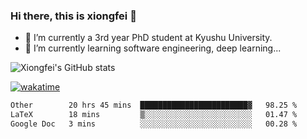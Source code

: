 ### Hi there, this is xiongfei 👋


- 🔭 I’m currently a 3rd year PhD student at Kyushu University.
- 🌱 I’m currently learning software engineering, deep learning...

<!--
**X1on9f31/X1on9f31** is a ✨ _special_ ✨ repository because its `README.md` (this file) appears on your GitHub profile.
Here are some ideas to get you started:
-->

![Xiongfei's GitHub stats](https://github-readme-stats.vercel.app/api?username=X1on9f31)


[![wakatime](https://wakatime.com/badge/user/9e8d5516-d162-43e7-9563-87295d455a71.svg)](https://wakatime.com/@9e8d5516-d162-43e7-9563-87295d455a71)

<!--START_SECTION:waka-->

```txt
Other        20 hrs 45 mins  ████████████████████████▓   98.25 %
LaTeX        18 mins         ▒░░░░░░░░░░░░░░░░░░░░░░░░   01.47 %
Google Doc   3 mins          ░░░░░░░░░░░░░░░░░░░░░░░░░   00.28 %
```

<!--END_SECTION:waka-->


